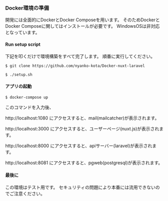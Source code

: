 ### Docker環境の準備

開発には全面的にDockerとDocker Composeを用います。
そのためDockerとDocker Composeに関してはインストールが必要です。
WindowsOSは非対応となっています。

#### Run setup script

下記を叩くだけで環境構築をすべて完了します。
順番に実行してください。

```
$ git clone https://github.com/nyanko-kota/Docker-nuxt-laravel
```

```
$ ./setup.sh
```

#### アプリの起動

```
$ docker-compose up
```

このコマンドを入力後、

http://localhost:1080  にアクセスすると、mail(mailcatcher)が表示されます。

http://localhost:3000  にアクセスすると、ユーザーページ(nuxt.js)が表示されます。

http://localhost:8000  にアクセスすると、apiサーバー(laravel)が表示されます。

http://localhost:8081  にアクセスすると、pgweb(postgresql)が表示されます。

#### 最後に

この環境はテスト用です。
セキュリティの問題により本番には流用できないのでご注意ください。
